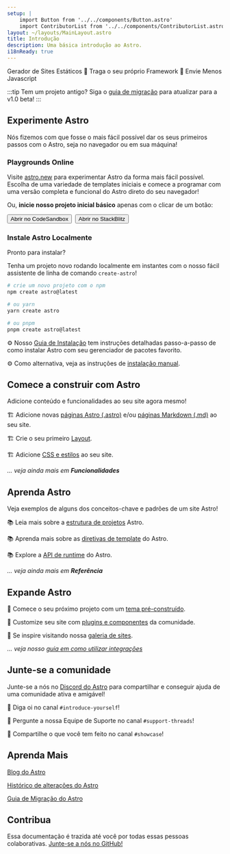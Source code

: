 ```yaml
---
setup: |
    import Button from '../../components/Button.astro'
    import ContributorList from '../../components/ContributorList.astro'
layout: ~/layouts/MainLayout.astro
title: Introdução
description: Uma básica introdução ao Astro.
i18nReady: true
---
```

Gerador de Sites Estáticos  🚀  Traga o seu próprio Framework  🚀  Envie Menos Javascript

:::tip
Tem um projeto antigo? Siga o [guia de migração](/pt-BR/migrate/) para atualizar para a v1.0 beta!
:::

## Experimente Astro

Nós fizemos com que fosse o mais fácil possível dar os seus primeiros passos com o Astro, seja no navegador ou em sua máquina!

### Playgrounds Online


Visite [astro.new](https://astro.new) para experimentar Astro da forma mais fácil possível. Escolha de uma variedade de templates iniciais e comece a programar com uma versão completa e funcional do Astro direto do seu navegador!

Ou, **inicie nosso projeto inicial básico** apenas com o clicar de um botão:

<div style="display: flex; flex-wrap: wrap; gap: 0.5rem;">
    <Button href="https://astro.new/basics?on=codesandbox">Abrir no CodeSandbox</Button>
    <Button href="https://astro.new/basics?on=stackblitz">Abrir no StackBlitz</Button>
</div>

### Instale Astro Localmente

Pronto para instalar?

Tenha um projeto novo rodando localmente em instantes com o nosso fácil assistente de linha de comando `create-astro`!

```bash
# crie um novo projeto com o npm
npm create astro@latest

# ou yarn
yarn create astro

# ou pnpm
pnpm create astro@latest
```

⚙️ Nosso [Guia de Instalação](/pt-BR/install/auto/) tem instruções detalhadas passo-a-passo de como instalar Astro com seu gerenciador de pacotes favorito.

⚙️ Como alternativa, veja as instruções de [instalação manual](/pt-BR/install/manual/).


## Comece a construir com Astro

Adicione conteúdo e funcionalidades ao seu site agora mesmo!

🏗️ Adicione novas [páginas Astro (.astro)](/pt-BR/core-concepts/astro-pages/) e/ou [páginas Markdown (.md)](/pt-BR/guides/markdown-content/) ao seu site.

🏗️ Crie o seu primeiro [Layout](/pt-BR/core-concepts/layouts/).

🏗️ Adicione [CSS e estilos](/pt-BR/guides/styling/) ao seu site. 

*... veja ainda mais em **Funcionalidades***



## Aprenda Astro

Veja exemplos de alguns dos conceitos-chave e padrões de um site Astro!

📚 Leia mais sobre a [estrutura de projetos](/pt-BR/core-concepts/project-structure/) Astro.

📚 Aprenda mais sobre as [diretivas de template](/pt-BR/reference/directives-reference/) do Astro.

📚 Explore a [API de runtime](/pt-BR/reference/api-reference/) do Astro.

*... veja ainda mais em **Referência***


## Expande Astro

🧰 Comece o seu próximo projeto com um [tema pré-construído](https://astro.build/themes).

🧰 Customize seu site com [plugins e componentes](https://astro.build/integrations/) da comunidade.

🧰 Se inspire visitando nossa [galeria de sites](https://astro.build/showcase).

*... veja nosso [guia em como utilizar integrações](/pt-BR/guides/integrations-guide/)*



## Junte-se a comunidade

Junte-se a nós no [Discord do Astro](https://astro.build/chat) para compartilhar e conseguir ajuda de uma comunidade ativa e amigável!

💬 Diga oi no canal `#introduce-yourself`!

💬 Pergunte a nossa Equipe de Suporte no canal `#support-threads`!

💬 Compartilhe o que você tem feito no canal `#showcase`!


## Aprenda Mais

[Blog do Astro](https://astro.build/blog/)

[Histórico de alterações do Astro](https://github.com/withastro/astro/blob/main/packages/astro/CHANGELOG.md)

[Guia de Migração do Astro](/pt-BR/migrate/)


## Contribua

Essa documentação é trazida até você por todas essas pessoas colaborativas. [Junte-se a nós no GitHub!](https://github.com/withastro/docs)

<ContributorList githubRepo="withastro/docs" />
